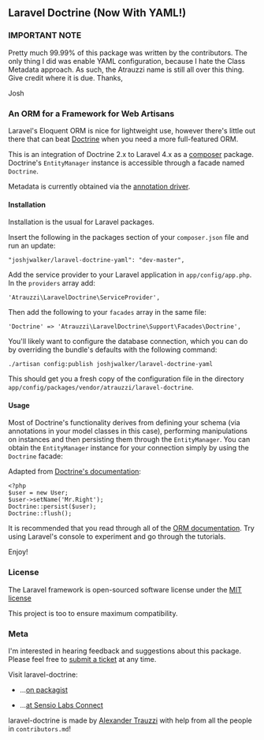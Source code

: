 ## Laravel Doctrine (Now With YAML!)

### IMPORTANT NOTE

Pretty much 99.99% of this package was written by the contributors. The only thing I did was enable YAML configuration, because I hate the Class Metadata approach.
As such, the Atrauzzi name is still all over this thing. Give credit where it is due. Thanks,

Josh


### An ORM for a Framework for Web Artisans

Laravel's Eloquent ORM is nice for lightweight use, however there's little out there that can beat [Doctrine](http://goo.gl/oWVD3) when you need a more full-featured ORM.

This is an integration of Doctrine 2.x to Laravel 4.x as a [composer](http://goo.gl/gp9HO) package. Doctrine's `EntityManager` instance is accessible through a facade named `Doctrine`.

Metadata is currently obtained via the [annotation driver](http://goo.gl/dHy9a).

#### Installation

Installation is the usual for Laravel packages.

Insert the following in the packages section of your `composer.json` file and run an update:

    "joshjwalker/laravel-doctrine-yaml": "dev-master",

Add the service provider to your Laravel application in `app/config/app.php`. In the `providers` array add:

    'Atrauzzi\LaravelDoctrine\ServiceProvider',

Then add the following to your `facades` array in the same file:

    'Doctrine' => 'Atrauzzi\LaravelDoctrine\Support\Facades\Doctrine',

You'll likely want to configure the database connection, which you can do by overriding the bundle's defaults with the following command:

    ./artisan config:publish joshjwalker/laravel-doctrine-yaml

This should get you a fresh copy of the configuration file in the directory `app/config/packages/vendor/atrauzzi/laravel-doctrine`.

#### Usage

Most of Doctrine's functionality derives from defining your schema (via annotations in your model classes in this case), performing manipulations on instances and then persisting them through the `EntityManager`.  You can obtain the `EntityManager` instance for your connection simply by using the `Doctrine` facade:

Adapted from [Doctrine's documentation](http://goo.gl/XQ3qg):

    <?php
    $user = new User;
    $user->setName('Mr.Right');
    Doctrine::persist($user);
    Doctrine::flush();

It is recommended that you read through all of the [ORM documentation](http://goo.gl/kpAeX).  Try using Laravel's console to experiment and go through the tutorials.

Enjoy!


### License

The Laravel framework is open-sourced software license under the [MIT license](http://goo.gl/tuwnQ)

This project is too to ensure maximum compatibility.

### Meta

I'm interested in hearing feedback and suggestions about this package.  Please feel free to [submit a ticket](http://goo.gl/KU6B8) at any time.

Visit laravel-doctrine:

* ...[on packagist](http://goo.gl/YH4C0)

* ...[at Sensio Labs Connect](http://goo.gl/IL6Em)

laravel-doctrine is made by [Alexander Trauzzi](http://goo.gl/QabWv) with help from all the people in `contributors.md`!

